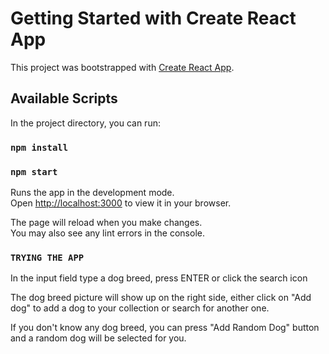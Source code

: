 # Getting Started with Create React App

This project was bootstrapped with [Create React App](https://github.com/facebook/create-react-app).

## Available Scripts

In the project directory, you can run:

### `npm install`

### `npm start`

Runs the app in the development mode.\
Open [http://localhost:3000](http://localhost:3000) to view it in your browser.

The page will reload when you make changes.\
You may also see any lint errors in the console.

### `TRYING THE APP`

In the input field type a dog breed, press ENTER or click the search icon

The dog breed picture will show up on the right side, either click on "Add dog" to add a dog to your collection or search for another one.

If you don't know any dog breed, you can press "Add Random Dog" button and a random dog will be selected for you.
